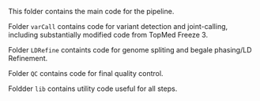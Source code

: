 This folder contains the main code for the pipeline.

Folder `varCall` contains code for variant detection and joint-calling, including substantially modified code from TopMed Freeze 3.

Folder `LDRefine` containts code for genome spliting and begale phasing/LD Refinement.

Folder `QC` contains code for final quality control.

Foldder `lib` contains utility code useful for all steps.
